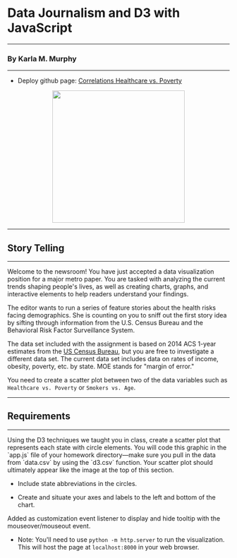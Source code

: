 # Data Journalism and D3 with JavaScript
**********************************
### By Karla M. Murphy
*********************************

* Deploy github page: [Correlations Healthcare vs. Poverty](https://krla20.github.io/D3-Challenge/)

<p align="center"><img align="center" width="300" height="300" src="https://media.giphy.com/media/v2xIous7mnEYg/giphy.gif"></p>



************************
## Story Telling
<hr>
Welcome to the newsroom! You have just accepted a data visualization position for a major metro paper. You are tasked with analyzing the current trends shaping people's lives, as well as creating charts, graphs, and interactive elements to help readers understand your findings.

The editor wants to run a series of feature stories about the health risks facing demographics. She is counting on you to sniff out the first story idea by sifting through information from the U.S. Census Bureau and the Behavioral Risk Factor Surveillance System.

The data set included with the assignment is based on 2014 ACS 1-year estimates from the [US Census Bureau](https://data.census.gov/cedsci/), but you are free to investigate a different data set. The current data set includes data on rates of income, obesity, poverty, etc. by state. MOE stands for "margin of error."

You need to create a scatter plot between two of the data variables such as `Healthcare vs. Poverty` or `Smokers vs. Age`.
********************
## Requirements
<hr>
Using the D3 techniques we taught you in class, create a scatter plot that represents each state with circle elements. You will code this graphic in the `app.js` file of your homework directory—make sure you pull in the data from `data.csv` by using the `d3.csv` function. Your scatter plot should ultimately appear like the image at the top of this section.

* Include state abbreviations in the circles.

* Create and situate your axes and labels to the left and bottom of the chart.

<div class="text-blue mb-2">
Added as customization event listener to display and hide tooltip with the mouseover/mouseout event.
</div>



* Note: You'll need to use `python -m http.server` to run the visualization. This will host the page at `localhost:8000` in your web browser.
